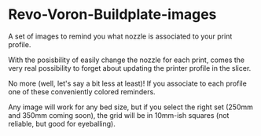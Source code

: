 # Revo-Voron-Buildplate-images
A set of images to remind you what nozzle is associated to your print profile.

With the posisbility of easily change the nozzle for each print, comes the very real possibility to forget about updating the printer profile in the slicer.

No more (well, let's say a bit less at least)! If you associate to each profile one of these conveniently colored reminders.

Any image will work for any bed size, but if you select the right set (250mm and 350mm coming soon), the grid will be in 10mm-ish squares (not reliable, but good for eyeballing).

